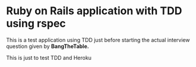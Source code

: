 # Ruby on Rails application with TDD using rspec

This is a test application using TDD just before starting the actual interview question given by **BangTheTable.**

This is just to test TDD and Heroku